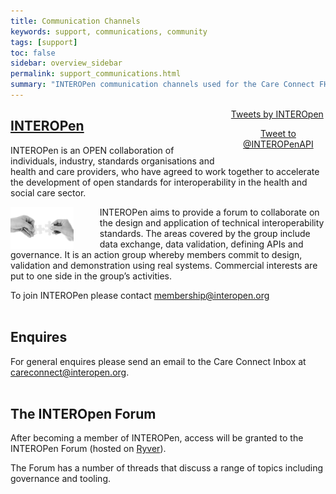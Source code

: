 ```yaml
---
title: Communication Channels
keywords: support, communications, community 
tags: [support]
toc: false
sidebar: overview_sidebar
permalink: support_communications.html
summary: "INTEROPen communication channels used for the Care Connect FHIR&reg; API."
---
```


<div Style="width:30%;float:right;margin-left:3%">
  <a class="twitter-timeline" href="https://twitter.com/INTEROPenAPI" data-tweet-limit="3">Tweets by INTEROpen</a>
  <script async src="//platform.twitter.com/widgets.js" charset="utf-8"></script>
  <p style="text-align:center">
     <a href="https://twitter.com/intent/tweet?screen_name=INTEROPenAPI" class="twitter-mention-button" data-show-count="false">Tweet to @INTEROPenAPI</a>
    <script async src="//platform.twitter.com/widgets.js" charset="utf-8"></script>
  </p>
</div>

## [INTEROPen](http://www.interopen.org/)

INTEROPen is an OPEN collaboration of individuals, industry, standards organisations and health and care providers, who have agreed to work together to accelerate the development of open standards for interoperability in the health and social care sector.

<img src="images/overview/connect.jpg" alt="Image of two hands holding a jigsaw piece" style="width:20%; float:left; margin-right:3em;"> INTEROPen aims to provide a forum to collaborate on the design and application of technical interoperability standards. The areas covered by the group include data exchange, data validation, defining APIs and governance. It is an action group whereby members commit to design, validation and demonstration using real systems.
Commercial interests are put to one side in the group’s activities.

To join INTEROPen please contact <membership@interopen.org>
<br><br>
## Enquires

For general enquires please send an email to the Care Connect Inbox at <a href="mailto:careconnect@interopen.org">careconnect@interopen.org</a>.
<br><br>

## The INTEROpen Forum

After becoming a member of INTEROPen, access will be granted to the INTEROPen Forum (hosted on [Ryver](https://interopen.ryver.com)).

The Forum has a number of threads that discuss a range of topics including governance and tooling.

<br><br>
